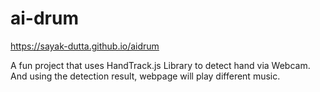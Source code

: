 # ai-drum
https://sayak-dutta.github.io/aidrum

A fun project that uses HandTrack.js Library to detect hand via Webcam. And using the detection result, webpage will play different music.
